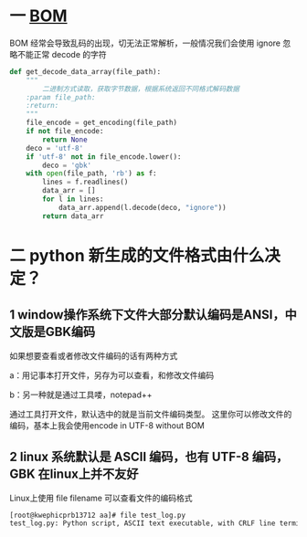 # 一 [BOM](https://www.cnblogs.com/findumars/p/3620078.html)

BOM 经常会导致乱码的出现，切无法正常解析，一般情况我们会使用 ignore 忽略不能正常 decode 的字符

```py
def get_decode_data_array(file_path):
    """
        二进制方式读取，获取字节数据，根据系统返回不同格式解码数据
    :param file_path:
    :return:
    """
    file_encode = get_encoding(file_path)
    if not file_encode:
        return None
    deco = 'utf-8'
    if 'utf-8' not in file_encode.lower():
        deco = 'gbk'
    with open(file_path, 'rb') as f:
        lines = f.readlines()
        data_arr = []
        for l in lines:
            data_arr.append(l.decode(deco, "ignore"))
        return data_arr
```

# 二 python 新生成的文件格式由什么决定？

## 1 window操作系统下文件大部分默认编码是ANSI，中文版是GBK编码

如果想要查看或者修改文件编码的话有两种方式

a：用记事本打开文件，另存为可以查看，和修改文件编码

b：另一种就是通过工具喽，notepad++

通过工具打开文件，默认选中的就是当前文件编码类型。
这里你可以修改文件的编码，基本上我会使用encode in UTF-8 without BOM

## 2 linux 系统默认是 ASCII 编码，也有 UTF-8 编码，GBK 在linux上并不友好

Linux上使用 file filename 可以查看文件的编码格式

```sh
[root@kwephicprb13712 aa]# file test_log.py
test_log.py: Python script, ASCII text executable, with CRLF line terminators
```
